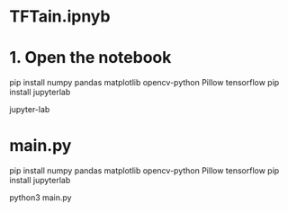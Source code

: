 # TFTain.ipnyb

# 1. Open the notebook

pip install numpy pandas matplotlib opencv-python Pillow tensorflow
pip install jupyterlab

jupyter-lab

# main.py

pip install numpy pandas matplotlib opencv-python Pillow tensorflow
pip install jupyterlab

python3 main.py
